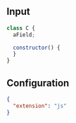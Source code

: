 
## Input
```javascript input
class C {
  aField;

  constructor() {
  }
}
```

## Configuration
```json configuration
{
  "extension": "js"
}
```
